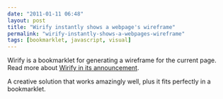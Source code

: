 ```yaml
---
date: "2011-01-11 06:48"
layout: post
title: "Wirify instantly shows a webpage's wireframe"
permalink: "wirify-instantly-shows-a-webpages-wireframe"
tags: [bookmarklet, javascript, visual]
---
```


Wirify is a bookmarklet for generating a wireframe for the current page. Read more about <a href="http://www.volkside.com/2010/12/introducing-wirify-the-web-as-wireframes/">Wirify in its announcement</a>.

A creative solution that works amazingly well, plus it fits perfectly in a bookmarklet.
